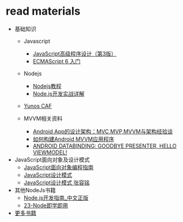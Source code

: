 # read materials

* 基础知识
  * Javascript
     * [JavaScript高级程序设计（第3版）](http://gitlab.alibaba-inc.com/whm132470/books/blob/master/JavaScript%E9%AB%98%E7%BA%A7%E7%A8%8B%E5%BA%8F%E8%AE%BE%E8%AE%A1%EF%BC%88%E7%AC%AC3%E7%89%88%EF%BC%89.pdf)
     * [ECMAScript 6 入门](http://es6.ruanyifeng.com/)
  * Nodejs
     * [Nodejs教程](http://www.runoob.com/nodejs/nodejs-tutorial.html)
     * [Node.js开发实战详解](http://gitlab.alibaba-inc.com/whm132470/books/blob/master/Node.js%E5%BC%80%E5%8F%91%E5%AE%9E%E6%88%98%E8%AF%A6%E8%A7%A3_13495646.pdf)

  * [Yunos CAF](http://yunos.alibaba.net/)
  * MVVM相关资料
      * [Android App的设计架构：MVC,MVP,MVVM与架构经验谈](https://www.tianmaying.com/tutorial/androidMVC)
      * [如何构建Android MVVM应用程序](http://www.jianshu.com/p/2fc41a310f79)
      * [ANDROID DATABINDING: GOODBYE PRESENTER, HELLO VIEWMODEL!](http://tech.vg.no/2015/07/17/android-databinding-goodbye-presenter-hello-viewmodel/)
* JavaScript面向对象及设计模式
  * [JavaScript面向对象编程指南](http://gitlab.alibaba-inc.com/whm132470/books/blob/master/JavaScript%E9%9D%A2%E5%90%91%E5%AF%B9%E8%B1%A1%E7%BC%96%E7%A8%8B%E6%8C%87%E5%8D%97.pdf) 
  * [JavaScript设计模式](http://gitlab.alibaba-inc.com/whm132470/books/blob/master/JavaScript%20%E8%AE%BE%E8%AE%A1%E6%A8%A1%E5%BC%8F.pdf)
  * [JavaScript设计模式 张容铭](http://gitlab.alibaba-inc.com/whm132470/books/blob/master/JavaScript%E8%AE%BE%E8%AE%A1%E6%A8%A1%E5%BC%8F%20%E5%BC%A0%E5%AE%B9%E9%93%AD.pdf) 
* 其他NodeJs书籍
  * [Node.js开发指南_中文正版](http://gitlab.alibaba-inc.com/whm132470/books/blob/master/Node.js%E5%BC%80%E5%8F%91%E6%8C%87%E5%8D%97_%E4%B8%AD%E6%96%87%E6%AD%A3%E7%89%88.pdf)
  * [ 23-Node即学即用](http://gitlab.alibaba-inc.com/whm132470/books/blob/master/23-Node%E5%8D%B3%E5%AD%A6%E5%8D%B3%E7%94%A8.pdf) 
* [更多书籍](http://gitlab.alibaba-inc.com/whm132470/books/tree/master)
